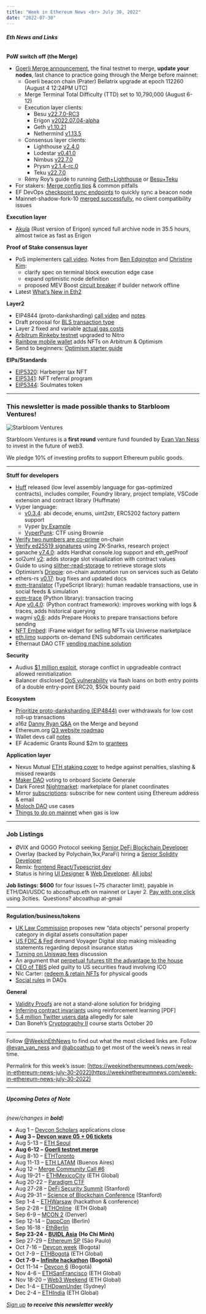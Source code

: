 ```yaml
---
title: "Week in Ethereum News <br> July 30, 2022"
date: "2022-07-30"
---
```


###### **Eth News and Links**

**PoW switch off (the Merge)**

- [Goerli Merge announcement](https://blog.ethereum.org/2022/07/27/goerli-prater-merge-announcement/), the final testnet to merge, **update your nodes**, last chance to practice going through the Merge before mainnet:
    - Goerli beacon chain (Prater) Bellatrix upgrade at epoch 112260 (August 4 12:24PM UTC)
    - Merge Terminal Total Difficulty (TTD) set to 10,790,000 (August 6-12)
    - Execution layer clients:
        - Besu [v22.7.0-RC3](https://github.com/hyperledger/besu/releases/tag/22.7.0-RC3)
        - Erigon [v2022.07.04-alpha](https://github.com/ledgerwatch/erigon/releases/tag/v2022.07.04)
        - Geth [v1.10.21](https://github.com/ethereum/go-ethereum/releases/tag/v1.10.21)
        - Nethermind [v1.13.5](https://github.com/NethermindEth/nethermind/releases/tag/1.13.5)
    - Consensus layer clients:
        - Lighthouse [v2.4.0](https://github.com/sigp/lighthouse/releases/tag/v2.4.0)
        - Lodestar [v0.41.0](https://github.com/ChainSafe/lodestar/releases/tag/v0.41.0)
        - Nimbus [v22.7.0](https://github.com/status-im/nimbus-eth2/releases/v22.7.0)
        - Prysm [v2.1.4-rc.0](https://github.com/prysmaticlabs/prysm/releases/tag/v2.1.4-rc.0)
        - Teku [v22.7.0](https://github.com/ConsenSys/teku/releases/tag/22.7.0)
    - Rémy Roy’s guide to running [Geth+Lighthouse](https://github.com/remyroy/ethstaker/blob/main/merge-goerli-prater.md) or [Besu+Teku](https://github.com/remyroy/ethstaker/blob/main/merge-goerli-prater-alt.md)
- For stakers: [Merge config tips](https://notes.ethereum.org/@launchpad/merge-configuration-checklist) & common pitfalls
- EF DevOps [checkpoint sync endpoints](https://notes.ethereum.org/@launchpad/checkpoint-sync#EF-DevOps-Endpoints) to quickly sync a beacon node
- Mainnet-shadow-fork-10 [merged successfully](https://twitter.com/abcoathup/status/1552394627998969856), no client compatibility issues

**Execution layer**

- [Akula](https://twitter.com/PaoloRebuffo/status/1550874921496100868) (Rust version of Erigon) synced full archive node in 35.5 hours, almost twice as fast as Erigon

**Proof of Stake consensus layer**

- PoS implementers [call video](https://www.youtube.com/watch?v=XDfNg8mdC10&t=543s). Notes from [Ben Edgington](https://hackmd.io/@benjaminion/BJjamMl69) and [Christine Kim](https://docsend.com/view/5jpzhe3z8x2w2mjz):
    - clarify spec on terminal block execution edge case
    - expand optimistic node definition
    - proposed MEV Boost [circuit breaker](https://hackmd.io/@ralexstokes/BJn9N6Thc) if builder network offline
- Latest [What’s New in Eth2](https://hackmd.io/@benjaminion/eth2_news/https%3A%2F%2Fhackmd.io%2F%40benjaminion%2Fwnie2_220729)

**Layer2**

- EIP4844 (proto-danksharding) [call video](https://www.youtube.com/watch?v=t8B7NBRPBfg) and [notes](https://docs.google.com/document/d/1KgKZnb5P07rdLBb_nRCaXhzG_4PBoZXtFQNzKO2mrvc/edit#)
- Draft proposal for [BLS transaction type](https://research.arbitrum.io/t/draft-for-bls-transaction-type-erc/117)
- Layer 2 fixed and variable [actual gas costs](https://twitter.com/sanjaypshah/status/1552679502018478084)
- [Arbitrum Rinkeby testnet](https://twitter.com/arbitrum/status/1552759659139944453) upgraded to Nitro
- [Rainbow mobile wallet](https://twitter.com/rainbowdotme/status/1551978336359890944) adds NFTs on Arbitrum & Optimism
- Send to beginners: [Optimism starter guide](https://app.optimism.io/get-started)

**EIPs/Standards**

- [EIP5320](https://github.com/ethereum/EIPs/pull/5320/files): Harberger tax NFT
- [EIP5341](https://github.com/ethereum/EIPs/pull/5341/files): NFT referral program
- [EIP5344](https://github.com/ethereum/EIPs/pull/5344/files): Soulmates token 

* * *

### **This newsletter is made possible thanks to Starbloom Ventures!**

![Starbloom Ventures](https://weekinethereumnews.com/wp-content/uploads/2021/11/Screenshot-from-2021-11-19-15-25-51.png)

[](https://substackcdn.com/image/fetch/f_auto,q_auto:good,fl_progressive:steep/https%3A%2F%2Fbucketeer-e05bbc84-baa3-437e-9518-adb32be77984.s3.amazonaws.com%2Fpublic%2Fimages%2Ffe86a654-d6dc-42fd-b6c0-0153c15a6788_613x313.png)

Starbloom Ventures is a **first round** venture fund founded by [Evan Van Ness](https://twitter.com/evan_van_ness) to invest in the future of web3. 

We pledge 10% of investing profits to support Ethereum public goods.

* * *

**Stuff for developers**

- [Huff](https://twitter.com/huff_language/status/1552368251186716673) released (low level assembly language for gas-optimized contracts), includes compiler, Foundry library, project template, VSCode extension and contract library (Huffmate)
- Vyper language:
    - [v0.3.4](https://github.com/vyperlang/vyper/releases/tag/v0.3.4/): abi decode, enums, uint2str, ERC5202 factory pattern support
    - Vyper [by Example](https://vyper-by-example.org/)
    - [VyperPunk](https://github.com/SupremacyTeam/VyperPunk#readme): CTF using Brownie
- [Verify two numbers are co-prime](https://github.com/hrkrshnn/notes/blob/main/2022/verify-coprime.org) on-chain
- [Verify ed25519 signatures](https://ethresear.ch/t/verify-ed25519-signatures-cheaply-on-eth-using-zk-snarks/13139) using ZK-Snarks, research project
- ganache [v7.4.0](https://github.com/trufflesuite/ganache/releases/tag/v7.4.0): adds Hardhat console.log support and eth\_getProof
- sol2uml [v2](https://twitter.com/naddison/status/1553048037085564929): adds storage slot visualization with contract values
- Guide to using [slither-read-storage](https://blog.trailofbits.com/2022/07/28/shedding-smart-contract-storage-with-slither/) to retrieve storage slots
- Optimism’s [Drippie](https://dev.optimism.io/drippie-how-optimism-automates-ethereum/): on-chain automation run on services such as Gelato
- ethers-rs [v0.17](https://twitter.com/gakonst/status/1552822989162364928): bug fixes and updated docs
- [evm-translator](https://twitter.com/BrennerSpear/status/1552091025887281152) (TypeScript library): human readable transactions, use in social feeds & simulation 
- [evm-trace](https://banteg.mirror.xyz/3dbuIlaHh30IPITWzfT1MFfSg6fxSssMqJ7TcjaWecM) (Python library): transaction tracing
- Ape [v0.4.0](https://github.com/ApeWorX/ape/releases/tag/v0.4.0): (Python contract framework): improves working with logs & traces, adds historical querying
- wagmi [v0.6](https://twitter.com/wagmi_sh/status/1552056222232104960): adds Prepare Hooks to prepare transactions before sending 
- [NFT Embed](https://twitter.com/nftembed/status/1552292725902516229?s=12&t=Ts8-LTlRJrjvz7H46njjAA): iFrame widget for selling NFTs via Universe marketplace
- [eth.limo](https://twitter.com/eth_limo/status/1551658332611649536) supports on-demand ENS subdomain certificates
- Ethernaut DAO CTF [vending machine solution](https://stermi.medium.com/ethernautdao-ctf-vending-machine-solution-b30a74ba4a0f)

**Security**

- Audius [$1 million exploit](https://blog.audius.co/article/audius-governance-takeover-post-mortem-7-23-22), storage conflict in upgradeable contract allowed reinitialization
- Balancer disclosed [DoS vulnerability](https://medium.com/immunefi/balancer-dos-bugfix-review-8a8ba5d971bf) via flash loans on both entry points of a double entry-point ERC20, $50k bounty paid

**Ecosystem**

- [Prioritize proto-danksharding (EIP4844)](https://twitter.com/kaiynne/status/1552726269980479488) over withdrawals for low cost roll-up transactions 
- a16z [Danny Ryan Q&A](https://future.com/what-the-merge-means-for-ethereum-with-danny-ryan/) on the Merge and beyond
- Ethereum.org [Q3 website roadmap](https://github.com/ethereum/ethereum-org-website/issues/7166)
- Wallet devs call [notes](https://twitter.com/_SamWilsn_/status/1553139331195346950) 
- EF Academic Grants Round $2m to [grantees](https://blog.ethereum.org/2022/07/29/academic-grants-grantee-announce/)

**Application layer**

- Nexus Mutual [ETH staking cover](https://medium.com/nexus-mutual/announcing-eth2-staking-cover-comprehensive-protection-against-slashing-b98b64e0c0fd) to hedge against penalties, slashing & missed rewards
- [Maker DAO](https://twitter.com/MakerDAO/status/1553061778363453443) voting to onboard Societe Generale
- Dark Forest [Nightmarket](https://blog.zkga.me/nightmarket): marketplace for planet coordinates
- Mirror [subscriptions](https://dev.mirror.xyz/Jn62zF5n62BfowdaFgm3uIx3Fgp2vIR7b-HTSxKVXqk): subscribe for new content using Ethereum address & email
- [Moloch DAO](https://daohaus.mirror.xyz/9zJrqvsPGwwqrz89Eea6RdsBd8ba9ZG0oCjY05_BXsY) use cases
- [Things to do on mainnet](https://twitter.com/evan_van_ness/status/1552077868536107008) when gas is low

* * *

### **Job Listings**

- ØVIX and GOGO Protocol seeking [Senior DeFi Blockchain Developer](https://bit.ly/3zc7N4o)
- Overlay (backed by Polychain,1kx,ParaFi) hiring a [Senior Solidity Developer](https://www.notion.so/Overlay-Senior-Solidity-Dev-38c9130a01a844b39ef1bb81f82aae16)
- Remix: [frontend React/Typescript dev](https://jobs.lever.co/ethereumfoundation/2c293808-48ed-4994-b0e0-14a8986e6ff3)
- Status is hiring [UI Designer](https://grnh.se/8c816d6b1us) & [Web Developer](https://grnh.se/d64808fa1us). [All jobs!](https://jobs.status.im/)

**Job listings: $600** for four issues (~75 character limit), payable in ETH/DAI/USDC to abcoathup.eth on mainnet or Layer 2. [Pay with one click](https://3cities.xyz/#/pay?c=H4sIAHqco2IAAyXOMU6EQBSA4atMqVbAgGjJuqzGmI3JrrHcDMODnQAz5L03ERsTLey9gtJop8bGUk-xt5HE4m-__A_vPbreEZRZjQAdWH58ZZeVJQLR7iAYQglFKeNYVipJ0mQR5EWYSpCRnB_F4fEijZPopJqFz5v-Z9xg3_-O1jHsTq8BGmGsyHkLCL4TS7ghce4KcWGIja1F5XDKozBEHkjs3aWJ0FuFSjOgaE1neP-jdbXRqs2IgNdGN4AvV6v5t-qct5zRzNRL3xWAZzCsGCf3LRgiqWV8GASfxKgY6ttLhGq6sBro_otdA_afygfdejLO0tM4qes_d-LI2xABAAA) using 3cities.  Questions? abcoathup at-gmail

* * *

**Regulation/business/tokens**

- [UK Law Commission](https://twitter.com/craigwarmke/status/1552660043149053952) proposes new “data objects” personal property category in digital assets consultation paper
- [US FDIC & Fed](https://www.federalreserve.gov/newsevents/pressreleases/bcreg20220728a.htm) demand Voyager Digital stop making misleading statements regarding deposit insurance status
- [Turning on Uniswap fees](https://gov.uniswap.org/t/fee-switch-design-space-next-steps/17132) discussion
- An argument that [perpetual futures tilt the advantage to the house](https://efalken.substack.com/p/perp-funding-rate-fraud)
- [CEO of TBIS](https://www.justice.gov/opa/pr/ceo-titanium-blockchain-pleads-guilty-21-million-cryptocurrency-fraud-scheme) pled guilty to US securities fraud involving ICO
- Nic Carter: [redeem & retain NFTs](https://medium.com/@nic__carter/redeem-and-retain-nfts-are-the-future-of-luxury-goods-760f00dbce23) for physical goods
- [Social rules](https://alisha.mirror.xyz/BIymDSUSm_Di9kS1MafI4ct7IWXPd1LVlgYM2C9A-qc) in DAOs

**General**

- [Validity Proofs](https://blog.connext.network/validity-proofs-are-not-effective-for-bridging-blockchains-85b5e3b22a35) are not a stand-alone solution for bridging
- [Inferring contract invariants](https://junrui-liu.github.io/pdfs/cider.pdf) using reinforcement learning \[PDF\]
- [5.4 million Twitter users data](https://restoreprivacy.com/twitter-vulnerability-exposes-5-million-accounts/) allegedly for sale
- Dan Boneh’s [Cryptography II](https://www.coursera.org/learn/crypto2) course starts October 20

* * *

Follow [@WeekinEthNews](https://twitter.com/WeekInEthNews) to find out what the most clicked links are. Follow [@evan\_van\_ness](https://twitter.com/evan_van_ness) and [@abcoathup](https://twitter.com/abcoathup) to get most of the week’s news in real time.

Permalink for this week’s issue: [https://weekinethereumnews.com/week-in-ethereum-news-july-30-2022](https://weekinethereumnews.com/week-in-ethereum-news-july-30-2022)

* * *

###### **Upcoming Dates of Note**

_(new/changes in_ **_bold_**_)_

- Aug 1 – [Devcon Scholars](https://scholars.paperform.co/) applications close
- **Aug 3 –** [**Devcon wave 05 + 06 tickets**](https://devcon.org/en/tickets/)
- Aug 5-13 – [ETH Seoul](https://2022.ethseoul.org/)
- **Aug 6-12 –** [**Goerli testnet merge**](https://blog.ethereum.org/2022/07/27/goerli-prater-merge-announcement/)
- Aug 8-10 – [ETHToronto](https://www.ethtoronto.ca/)
- Aug 11-13 – [ETH LATAM](https://ethlatam.org/) (Buenos Aires)
- Aug 12 – [Merge Community Call #6](https://github.com/ethereum/pm/issues/580)
- Aug 19-21 – [ETHMexicoCity](https://mexico.ethglobal.com/) (ETH Global)
- Aug 20-22 – [Paradigm CTF](https://ctf.paradigm.xyz/)
- Aug 27-28 – [DeFi Security Summit](https://defisecuritysummit.org/) (Stanford)
- Aug 29-31 – [Science of Blockchain Conference](https://cbr.stanford.edu/sbc22/) (Stanford)
- Sep 1-4 – [ETHWarsaw](https://ethwarsaw.dev/) (hackathon & conference)
- Sep 2-28 – [ETHOnline](https://online.ethglobal.com/')  (ETH Global)
- Sep 6-9 – [MCON 2](https://www.mcon.fun/) (Denver)
- Sep 12-14 – [DappCon](https://www.dappcon.io/) (Berlin)
- Sep 16-18 - [EthBerlin](https://ethberlin.ooo/)
- **Sep 23-24 -** [**BUIDL Asia**](https://www.buidl.asia/vietnam) **(Ho Chi Minh)**
- Sep 27-29 – [Ethereum SP](https://www.ethereumbrasil.com/#next) (São Paulo)
- Oct 7-16 – [Devcon week](https://devcon.org/en/devcon-week/) (Bogotá)
- Oct 7-9 – [ETHBogotá](https://bogota.ethglobal.com/) (ETH Global)
- **Oct 7-9 –** [**Infinite hackathon**](https://infinite-hackathons.eth.limo/) **(Bogotá)**
- Oct 11-14 – [Devcon 6](https://blog.ethereum.org/2022/02/18/colombia-in-2022-redux/) (Bogotá)
- Nov 4-6 – [ETHSanFrancisco](https://sf.ethglobal.com/) (ETH Global)
- Nov 18-20 – [Web3 Weekend](https://web3weekend.ethglobal.com/) (ETH Global)
- Dec 1-4 – [ETHDownUnder](https://ethdownunder.com/) (Sydney)
- Dec 2-4 – [ETHIndia](https://ethindia.co/) (ETH Global)

[_Sign up_](https://weekinethereum.substack.com/subscribe#about) **_to receive this newsletter weekly_**
